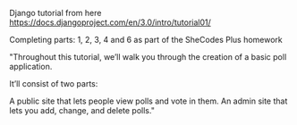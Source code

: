 Django tutorial from here 
https://docs.djangoproject.com/en/3.0/intro/tutorial01/

Completing parts: 1, 2, 3, 4 and 6 as part of the SheCodes Plus homework

"Throughout this tutorial, we’ll walk you through the creation of a basic poll application.

It’ll consist of two parts:

A public site that lets people view polls and vote in them.
An admin site that lets you add, change, and delete polls."